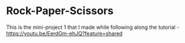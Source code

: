 # Rock-Paper-Scissors

This is the mini-project 1 that I made while following along the tutorial - https://youtu.be/EerdGm-ehJQ?feature=shared
